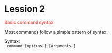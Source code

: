 # Lession 2

<span style="color: #F07167"> <strong>Basic command syntax </strong> </span>
<p>Most commands follow a simple pattern of syntax:</p>
<span> Syntax: <br> <code> command [options…] [arguments…] </code></span>
